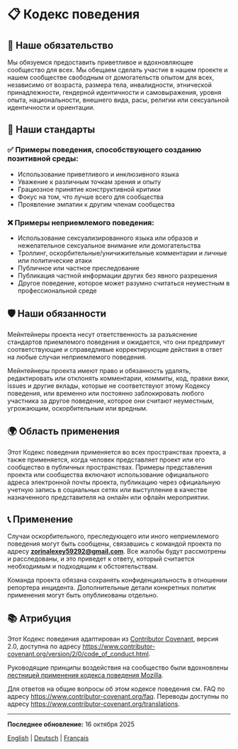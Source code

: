 # 📋 Кодекс поведения

## 🤝 Наше обязательство

Мы обязуемся предоставить приветливое и вдохновляющее сообщество для всех. Мы обещаем сделать участие в нашем проекте и нашем сообществе свободным от домогательств опытом для всех, независимо от возраста, размера тела, инвалидности, этнической принадлежности, гендерной идентичности и самовыражения, уровня опыта, национальности, внешнего вида, расы, религии или сексуальной идентичности и ориентации.

## 📏 Наши стандарты

### ✅ Примеры поведения, способствующего созданию позитивной среды:

- Использование приветливого и инклюзивного языка
- Уважение к различным точкам зрения и опыту
- Грациозное принятие конструктивной критики
- Фокус на том, что лучше всего для сообщества
- Проявление эмпатии к другим членам сообщества

### ❌ Примеры неприемлемого поведения:

- Использование сексуализированного языка или образов и нежелательное сексуальное внимание или домогательства
- Троллинг, оскорбительные/уничижительные комментарии и личные или политические атаки
- Публичное или частное преследование
- Публикация частной информации других без явного разрешения
- Другое поведение, которое может разумно считаться неуместным в профессиональной среде

## 🛡️ Наши обязанности

Мейнтейнеры проекта несут ответственность за разъяснение стандартов приемлемого поведения и ожидается, что они предпримут соответствующие и справедливые корректирующие действия в ответ на любые случаи неприемлемого поведения.

Мейнтейнеры проекта имеют право и обязанность удалять, редактировать или отклонять комментарии, коммиты, код, правки вики, issues и другие вклады, которые не соответствуют этому Кодексу поведения, или временно или постоянно заблокировать любого участника за другое поведение, которое они считают неуместным, угрожающим, оскорбительным или вредным.

## 🌍 Область применения

Этот Кодекс поведения применяется во всех пространствах проекта, а также применяется, когда человек представляет проект или его сообщество в публичных пространствах. Примеры представления проекта или сообщества включают использование официального адреса электронной почты проекта, публикацию через официальную учетную запись в социальных сетях или выступление в качестве назначенного представителя на онлайн или офлайн мероприятии.

## 📞 Применение

Случаи оскорбительного, преследующего или иного неприемлемого поведения могут быть сообщены, связавшись с командой проекта по адресу **zorinalexey59292@gmail.com**. Все жалобы будут рассмотрены и расследованы, и это приведет к ответу, который считается необходимым и подходящим к обстоятельствам.

Команда проекта обязана сохранять конфиденциальность в отношении репортера инцидента. Дополнительные детали конкретных политик применения могут быть опубликованы отдельно.

## 📚 Атрибуция

Этот Кодекс поведения адаптирован из [Contributor Covenant](https://www.contributor-covenant.org), версия 2.0, доступна по адресу https://www.contributor-covenant.org/version/2/0/code_of_conduct.html.

Руководящие принципы воздействия на сообщество были вдохновлены [лестницей применения кодекса поведения Mozilla](https://github.com/mozilla/diversity).

Для ответов на общие вопросы об этом кодексе поведения см. FAQ по адресу https://www.contributor-covenant.org/faq. Переводы доступны по адресу https://www.contributor-covenant.org/translations.

---

**Последнее обновление:** 16 октября 2025

[English](langs/en/CODE_OF_CONDUCT.md) | [Deutsch](langs/de/CODE_OF_CONDUCT.md) | [Français](langs/fr/CODE_OF_CONDUCT.md)